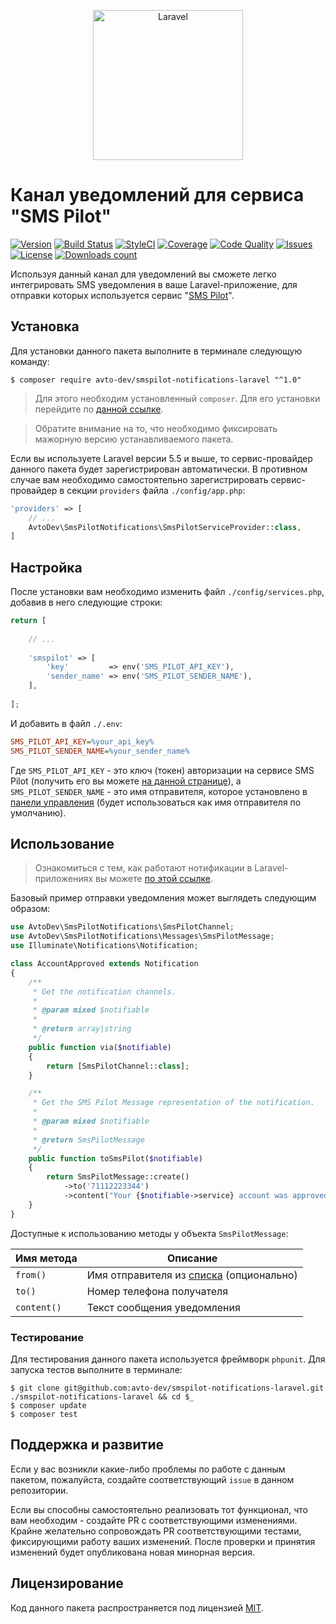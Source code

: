 <p align="center">
  <img src="https://laravel.com/assets/img/components/logo-laravel.svg" alt="Laravel" width="240" />
</p>

# Канал уведомлений для сервиса "SMS Pilot"

[![Version][badge_version]][link_packagist]
[![Build Status][badge_build_status]][link_build_status]
[![StyleCI][badge_styleci]][link_styleci]
[![Coverage][badge_coverage]][link_coverage]
[![Code Quality][badge_quality]][link_coverage]
[![Issues][badge_issues]][link_issues]
[![License][badge_license]][link_license]
[![Downloads count][badge_downloads_count]][link_packagist]

Используя данный канал для уведомлений вы сможете легко интегрировать SMS уведомления в ваше Laravel-приложение, для отправки которых используется сервис "[SMS Pilot][smspilot_home]".

## Установка

Для установки данного пакета выполните в терминале следующую команду:

```shell
$ composer require avto-dev/smspilot-notifications-laravel "^1.0"
```

> Для этого необходим установленный `composer`. Для его установки перейдите по [данной ссылке][getcomposer].

> Обратите внимание на то, что необходимо фиксировать мажорную версию устанавливаемого пакета.

Если вы используете Laravel версии 5.5 и выше, то сервис-провайдер данного пакета будет зарегистрирован автоматически. В противном случае вам необходимо самостоятельно зарегистрировать сервис-провайдер в секции `providers` файла `./config/app.php`:

```php
'providers' => [
    // ...
    AvtoDev\SmsPilotNotifications\SmsPilotServiceProvider::class,
]
```

## Настройка

После установки вам необходимо изменить файл `./config/services.php`, добавив в него следующие строки:

```php
return [
 
    // ...
    
    'smspilot' => [
        'key'         => env('SMS_PILOT_API_KEY'),
        'sender_name' => env('SMS_PILOT_SENDER_NAME'),
    ],
 
];
```

И добавить в файл `./.env`:

```ini
SMS_PILOT_API_KEY=%your_api_key%
SMS_PILOT_SENDER_NAME=%your_sender_name%
```

Где `SMS_PILOT_API_KEY` - это ключ (токен) авторизации на сервисе SMS Pilot (получить его вы можете [на данной странице][smspilot_get_api_key]), а `SMS_PILOT_SENDER_NAME` - это имя отправителя, которое установлено в [панели управления][smspilot_sender_names] (будет использоваться как имя отправителя по умолчанию).

## Использование

> Ознакомиться с тем, как работают нотификации в Laravel-приложениях вы можете [по этой ссылке][laravel_notifications].

Базовый пример отправки уведомления может выглядеть следующим образом:

```php
use AvtoDev\SmsPilotNotifications\SmsPilotChannel;
use AvtoDev\SmsPilotNotifications\Messages\SmsPilotMessage;
use Illuminate\Notifications\Notification;

class AccountApproved extends Notification
{
    /**
     * Get the notification channels.
     *
     * @param mixed $notifiable
     *
     * @return array|string
     */
    public function via($notifiable)
    {
        return [SmsPilotChannel::class];
    }

    /**
     * Get the SMS Pilot Message representation of the notification.
     *
     * @param mixed $notifiable
     *
     * @return SmsPilotMessage
     */
    public function toSmsPilot($notifiable)
    {
        return SmsPilotMessage::create()
            ->to('71112223344')
            ->content("Your {$notifiable->service} account was approved!"));
    }
}
```

Доступные к использованию методы у объекта `SmsPilotMessage`:

Имя метода  | Описание
----------- | --------
`from()`    | Имя отправителя из [списка][smspilot_sender_names] (опционально)
`to()`      | Номер телефона получателя
`content()` | Текст сообщения уведомления

### Тестирование

Для тестирования данного пакета используется фреймворк `phpunit`. Для запуска тестов выполните в терминале:

```shell
$ git clone git@github.com:avto-dev/smspilot-notifications-laravel.git ./smspilot-notifications-laravel && cd $_
$ composer update
$ composer test
```

## Поддержка и развитие

Если у вас возникли какие-либо проблемы по работе с данным пакетом, пожалуйста, создайте соответствующий `issue` в данном репозитории.

Если вы способны самостоятельно реализовать тот функционал, что вам необходим - создайте PR с соответствующими изменениями. Крайне желательно сопровождать PR соответствующими тестами, фиксирующими работу ваших изменений. После проверки и принятия изменений будет опубликована новая минорная версия.

## Лицензирование

Код данного пакета распространяется под лицензией [MIT][link_license].

[badge_version]:https://img.shields.io/packagist/v/avto-dev/smspilot-notifications-laravel.svg?style=flat&maxAge=30
[badge_downloads_count]:https://img.shields.io/packagist/dt/avto-dev/smspilot-notifications-laravel.svg?style=flat&maxAge=30
[badge_license]:https://img.shields.io/packagist/l/avto-dev/smspilot-notifications-laravel.svg?style=flat&maxAge=30
[badge_build_status]:https://scrutinizer-ci.com/g/avto-dev/smspilot-notifications-laravel/badges/build.png?b=master
[badge_styleci]:https://styleci.io/repos/122658447/shield
[badge_coverage]:https://scrutinizer-ci.com/g/avto-dev/smspilot-notifications-laravel/badges/coverage.png?b=master
[badge_quality]:https://scrutinizer-ci.com/g/avto-dev/smspilot-notifications-laravel/badges/quality-score.png?b=master
[badge_issues]:https://img.shields.io/github/issues/avto-dev/smspilot-notifications-laravel.svg?style=flat&maxAge=30
[link_packagist]:https://packagist.org/packages/avto-dev/smspilot-notifications-laravel
[link_styleci]:https://styleci.io/repos/122658447/
[link_license]:https://github.com/avto-dev/smspilot-notifications-laravel/blob/master/LICENSE
[link_build_status]:https://scrutinizer-ci.com/g/avto-dev/smspilot-notifications-laravel/build-status/master
[link_coverage]:https://scrutinizer-ci.com/g/avto-dev/smspilot-notifications-laravel/?branch=master
[link_issues]:https://github.com/avto-dev/smspilot-notifications-laravel/issues
[smspilot_home]:https://smspilot.ru/
[smspilot_get_api_key]:https://smspilot.ru/my-settings.php#api
[smspilot_sender_names]:https://smspilot.ru/my-sender.php
[laravel_notifications]:https://laravel.com/docs/5.5/notifications
[getcomposer]:https://getcomposer.org/download/
